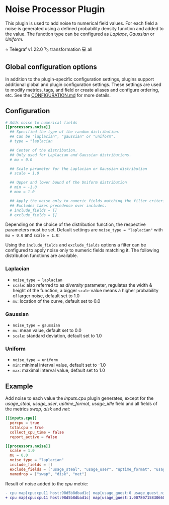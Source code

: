 # Noise Processor Plugin

This plugin is used to add noise to numerical field values. For each field a
noise is generated using a defined probability density function and added to the
value. The function type can be configured as _Laplace_, _Gaussian_ or
_Uniform_.

⭐ Telegraf v1.22.0
🏷️ transformation
💻 all

## Global configuration options <!-- @/docs/includes/plugin_config.md -->

In addition to the plugin-specific configuration settings, plugins support
additional global and plugin configuration settings. These settings are used to
modify metrics, tags, and field or create aliases and configure ordering, etc.
See the [CONFIGURATION.md][CONFIGURATION.md] for more details.

[CONFIGURATION.md]: ../../../docs/CONFIGURATION.md#plugins

## Configuration

```toml @sample.conf
# Adds noise to numerical fields
[[processors.noise]]
  ## Specified the type of the random distribution.
  ## Can be "laplacian", "gaussian" or "uniform".
  # type = "laplacian

  ## Center of the distribution.
  ## Only used for Laplacian and Gaussian distributions.
  # mu = 0.0

  ## Scale parameter for the Laplacian or Gaussian distribution
  # scale = 1.0

  ## Upper and lower bound of the Uniform distribution
  # min = -1.0
  # max = 1.0

  ## Apply the noise only to numeric fields matching the filter criteria below.
  ## Excludes takes precedence over includes.
  # include_fields = []
  # exclude_fields = []
```

Depending on the choice of the distribution function, the respective parameters
must be set. Default settings are `noise_type = "laplacian"` with `mu = 0.0` and
`scale = 1.0`:

Using the `include_fields` and `exclude_fields` options a filter can be
configured to apply noise only to numeric fields matching it.  The following
distribution functions are available.

### Laplacian

- `noise_type = laplacian`
- `scale`: also referred to as _diversity_ parameter, regulates the width & height of the function, a bigger `scale` value means a higher probability of larger noise, default set to 1.0
- `mu`: location of the curve, default set to 0.0

### Gaussian

- `noise_type = gaussian`
- `mu`: mean value, default set to 0.0
- `scale`: standard deviation, default set to 1.0

### Uniform

- `noise_type = uniform`
- `min`: minimal interval value, default set to -1.0
- `max`: maximal interval value, default set to 1.0

## Example

Add noise to each value the _inputs.cpu_ plugin generates, except for the
_usage\_steal_, _usage\_user_, _uptime\_format_, _usage\_idle_ field and all
fields of the metrics _swap_, _disk_ and _net_:

```toml
[[inputs.cpu]]
  percpu = true
  totalcpu = true
  collect_cpu_time = false
  report_active = false

[[processors.noise]]
  scale = 1.0
  mu = 0.0
  noise_type = "laplacian"
  include_fields = []
  exclude_fields = ["usage_steal", "usage_user", "uptime_format", "usage_idle" ]
  namedrop = ["swap", "disk", "net"]
```

Result of noise added to the _cpu_ metric:

```diff
- cpu map[cpu:cpu11 host:98d5b8dbad1c] map[usage_guest:0 usage_guest_nice:0 usage_idle:94.3999999994412 usage_iowait:0 usage_irq:0.1999999999998181 usage_nice:0 usage_softirq:0.20000000000209184 usage_steal:0 usage_system:1.2000000000080036 usage_user:4.000000000014552]
+ cpu map[cpu:cpu11 host:98d5b8dbad1c] map[usage_guest:1.0078071583066057 usage_guest_nice:0.523063861602435 usage_idle:95.53920223476884 usage_iowait:0.5162661526251292 usage_irq:0.7138529816101375 usage_nice:0.6119678488887954 usage_softirq:0.5573585443688622 usage_steal:0.2006120911289802 usage_system:1.2954475820198437 usage_user:6.885664792615023]
```
